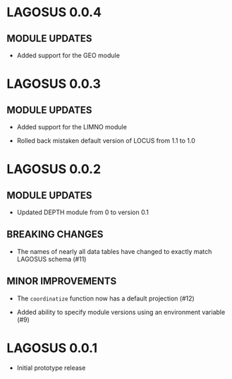 # LAGOSUS 0.0.4

## MODULE UPDATES

* Added support for the GEO module

# LAGOSUS 0.0.3

## MODULE UPDATES

 * Added support for the LIMNO module
 
 * Rolled back mistaken default version of LOCUS from 1.1 to 1.0

# LAGOSUS 0.0.2

## MODULE UPDATES

 * Updated DEPTH module from 0 to version 0.1

## BREAKING CHANGES

 * The names of nearly all data tables have changed to exactly match LAGOSUS schema (#11)

## MINOR IMPROVEMENTS

 * The `coordinatize` function now has a default projection (#12)
 
 * Added ability to specify module versions using an environment variable (#9)

# LAGOSUS 0.0.1

* Initial prototype release
